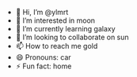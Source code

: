 - 👋 Hi, I’m @ylmrt
- 👀 I’m interested in moon
- 🌱 I’m currently learning galaxy
- 💞️ I’m looking to collaborate on sun
- 📫 How to reach me gold
- 😄 Pronouns: car
- ⚡ Fun fact: home

<!---
ylmrt/ylmrt is a ✨ special ✨ repository because its `README.md` (this file) appears on your GitHub profile.
You can click the Preview link to take a look at your changes.
--->
